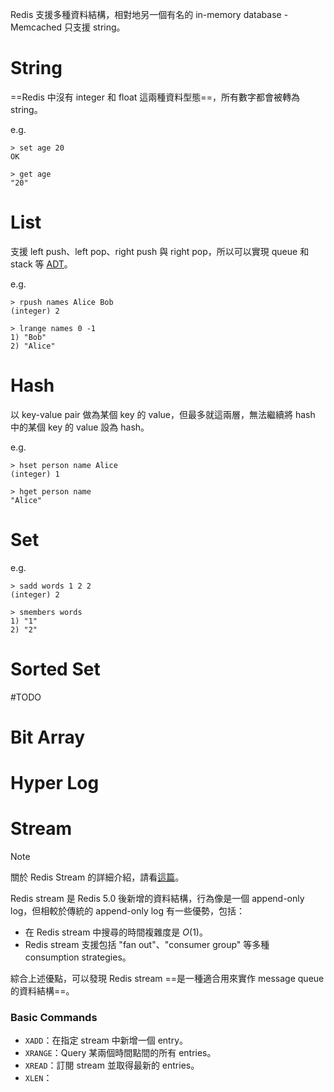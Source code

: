 Redis 支援多種資料結構，相對地另一個有名的 in-memory database - Memcached 只支援 string。

# String

==Redis 中沒有 integer 和 float 這兩種資料型態==，所有數字都會被轉為 string。

e.g.

```plaintext
> set age 20
OK

> get age
"20"
```

# List

支援 left push、left pop、right push 與 right pop，所以可以實現 queue 和 stack 等 [ADT](</Data Structures & Algorithms/ADT.draft.md>)。

e.g.

```plaintext
> rpush names Alice Bob
(integer) 2

> lrange names 0 -1
1) "Bob"
2) "Alice"
```

# Hash

以 key-value pair 做為某個 key 的 value，但最多就這兩層，無法繼續將 hash 中的某個 key 的 value 設為 hash。

e.g.

```plaintext
> hset person name Alice
(integer) 1

> hget person name
"Alice"
```

# Set

e.g.

```plaintext
> sadd words 1 2 2
(integer) 2

> smembers words
1) "1"
2) "2"
```

# Sorted Set

#TODO

# Bit Array

# Hyper Log

# Stream

>[!Note]
>關於 Redis Stream 的詳細介紹，請看[這篇](</Database/Redis/Redis Stream.draft.md>)。

Redis stream 是 Redis 5.0 後新增的資料結構，行為像是一個 append-only log，但相較於傳統的 append-only log 有一些優勢，包括：

- 在 Redis stream 中搜尋的時間複雜度是 $O(1)$。
- Redis stream 支援包括 "fan out"、"consumer group" 等多種 consumption strategies。

綜合上述優點，可以發現 Redis stream ==是一種適合用來實作 message queue 的資料結構==。

### Basic Commands

- `XADD`：在指定 stream 中新增一個 entry。
- `XRANGE`：Query 某兩個時間點間的所有 entries。
- `XREAD`：訂閱 stream 並取得最新的 entries。
- `XLEN`：
